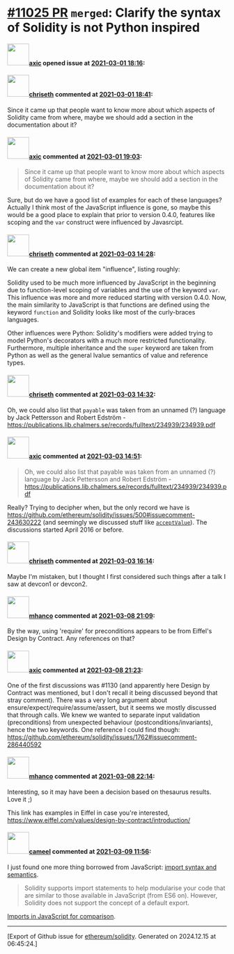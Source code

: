 # [\#11025 PR](https://github.com/ethereum/solidity/pull/11025) `merged`: Clarify the syntax of Solidity is not Python inspired

#### <img src="https://avatars.githubusercontent.com/u/20340?v=4" width="50">[axic](https://github.com/axic) opened issue at [2021-03-01 18:16](https://github.com/ethereum/solidity/pull/11025):



#### <img src="https://avatars.githubusercontent.com/u/9073706?v=4" width="50">[chriseth](https://github.com/chriseth) commented at [2021-03-01 18:41](https://github.com/ethereum/solidity/pull/11025#issuecomment-788178624):

Since it came up that people want to know more about which aspects of Solidity came from where, maybe we should add a section in the documentation about it?

#### <img src="https://avatars.githubusercontent.com/u/20340?v=4" width="50">[axic](https://github.com/axic) commented at [2021-03-01 19:03](https://github.com/ethereum/solidity/pull/11025#issuecomment-788192330):

> Since it came up that people want to know more about which aspects of Solidity came from where, maybe we should add a section in the documentation about it?

Sure, but do we have a good list of examples for each of these languages? Actually I think most of the JavaScript influence is gone, so maybe this would be a good place to explain that prior to version 0.4.0, features like scoping and the `var` construct were influenced by Javasrcipt.

#### <img src="https://avatars.githubusercontent.com/u/9073706?v=4" width="50">[chriseth](https://github.com/chriseth) commented at [2021-03-03 14:28](https://github.com/ethereum/solidity/pull/11025#issuecomment-789753043):

We can create a new global item "influence", listing roughly:

Solidity used to be much more influenced by JavaScript in the beginning due to function-level scoping of variables and the use of the keyword `var`. This influence was more and more reduced starting with version 0.4.0. Now, the main similarity to JavaScript is that functions are defined using the keyword `function` and Solidity looks like most of the curly-braces languages.

Other influences were Python: Solidity's modifiers were added trying to model Python's decorators with a much more restricted functionality. Furthermore, multiple inheritance and the `super` keyword are taken from Python as well as the general lvalue semantics of value and reference types.

#### <img src="https://avatars.githubusercontent.com/u/9073706?v=4" width="50">[chriseth](https://github.com/chriseth) commented at [2021-03-03 14:32](https://github.com/ethereum/solidity/pull/11025#issuecomment-789756043):

Oh, we could also list that `payable` was taken from an unnamed (?) language by Jack Pettersson and Robert Edström - https://publications.lib.chalmers.se/records/fulltext/234939/234939.pdf

#### <img src="https://avatars.githubusercontent.com/u/20340?v=4" width="50">[axic](https://github.com/axic) commented at [2021-03-03 14:51](https://github.com/ethereum/solidity/pull/11025#issuecomment-789769050):

> Oh, we could also list that payable was taken from an unnamed (?) language by Jack Pettersson and Robert Edström - https://publications.lib.chalmers.se/records/fulltext/234939/234939.pdf

Really? Trying to decipher when, but the only record we have is https://github.com/ethereum/solidity/issues/500#issuecomment-243630222 (and seemingly we discussed stuff like [`acceptValue`](https://github.com/ethereum/solidity/issues/563)). The discussions started April 2016 or before.

#### <img src="https://avatars.githubusercontent.com/u/9073706?v=4" width="50">[chriseth](https://github.com/chriseth) commented at [2021-03-03 16:14](https://github.com/ethereum/solidity/pull/11025#issuecomment-789832374):

Maybe I'm mistaken, but I thought I first considered such things after a talk I saw at devcon1 or devcon2.

#### <img src="https://avatars.githubusercontent.com/u/233578?v=4" width="50">[mhanco](https://github.com/mhanco) commented at [2021-03-08 21:09](https://github.com/ethereum/solidity/pull/11025#issuecomment-793079029):

By the way, using 'require' for preconditions appears to be from Eiffel's Design by Contract. Any references on that?

#### <img src="https://avatars.githubusercontent.com/u/20340?v=4" width="50">[axic](https://github.com/axic) commented at [2021-03-08 21:23](https://github.com/ethereum/solidity/pull/11025#issuecomment-793089011):

One of the first discussions was #1130 (and apparently here Design by Contract was mentioned, but I don't recall it being discussed beyond that stray comment). There was a very long argument about ensure/expect/require/assume/assert, but it seems we mostly discussed that through calls. We knew we wanted to separate input validation (preconditions) from unexpected behaviour (postconditions/invariants), hence the two keywords. One reference I could find though: https://github.com/ethereum/solidity/issues/1762#issuecomment-286440592

#### <img src="https://avatars.githubusercontent.com/u/233578?v=4" width="50">[mhanco](https://github.com/mhanco) commented at [2021-03-08 22:14](https://github.com/ethereum/solidity/pull/11025#issuecomment-793120310):

Interesting, so it may have been a decision based on thesaurus results. Love it ;)

This link has examples in Eiffel in case you're interested, https://www.eiffel.com/values/design-by-contract/introduction/

#### <img src="https://avatars.githubusercontent.com/u/137030?v=4" width="50">[cameel](https://github.com/cameel) commented at [2021-03-09 11:56](https://github.com/ethereum/solidity/pull/11025#issuecomment-793779729):

I just found one more thing borrowed from JavaScript: [import syntax and semantics](https://docs.soliditylang.org/en/latest/layout-of-source-files.html#syntax-and-semantics).

> Solidity supports import statements to help modularise your code that are similar to those available in JavaScript (from ES6 on). However, Solidity does not support the concept of a default export.

[Imports in JavaScript for comparison](https://developer.mozilla.org/en-US/docs/Web/JavaScript/Reference/Statements/import).


-------------------------------------------------------------------------------



[Export of Github issue for [ethereum/solidity](https://github.com/ethereum/solidity). Generated on 2024.12.15 at 06:45:24.]
